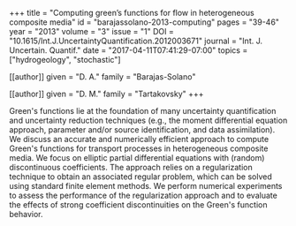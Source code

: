+++
title   = "Computing green’s functions for flow in heterogeneous composite media"
id      = "barajassolano-2013-computing"
pages   = "39-46"
year    = "2013"
volume  = "3"
issue   = "1"
DOI     = "10.1615/Int.J.UncertaintyQuantification.2012003671"
journal = "Int. J. Uncertain. Quantif."
date    = "2017-04-11T07:41:29-07:00"
topics  = ["hydrogeology", "stochastic"]

[[author]]
	given = "D. A."
	family = "Barajas-Solano"

[[author]]
	given = "D. M."
	family = "Tartakovsky"
+++

Green's functions lie at the foundation of many uncertainty quantification and uncertainty reduction techniques (e.g., the moment differential equation approach, parameter and/or source identification, and data assimilation).  We discuss an accurate and numerically efficient approach to compute Green's functions for transport processes in heterogeneous composite media.  We focus on elliptic partial differential equations with (random) discontinuous coefficients.  The approach relies on a regularization technique to obtain an associated regular problem, which can be solved using standard finite element methods.  We perform numerical experiments to assess the performance of the regularization approach and to evaluate the effects of strong coefficient discontinuities on the Green's function behavior.
